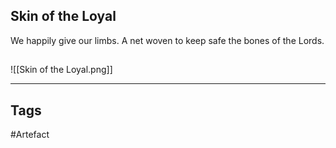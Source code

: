 ## Skin of the Loyal
We happily give our limbs.
A net woven to keep safe the bones of the Lords.
## 
![[Skin of the Loyal.png]]

---
## Tags
#Artefact